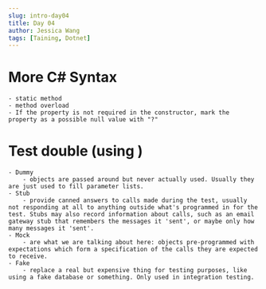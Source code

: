 ```yaml
---
slug: intro-day04
title: Day 04
author: Jessica Wang
tags: [Taining, Dotnet]
---
```


# More C# Syntax
    - static method
    - method overload
    - If the property is not required in the constructor, mark the property as a possible null value with "?"
   
# Test double (using )
    - Dummy
        - objects are passed around but never actually used. Usually they are just used to fill parameter lists.
    - Stub
        - provide canned answers to calls made during the test, usually not responding at all to anything outside what's programmed in for the test. Stubs may also record information about calls, such as an email gateway stub that remembers the messages it 'sent', or maybe only how many messages it 'sent'.
    - Mock
        - are what we are talking about here: objects pre-programmed with expectations which form a specification of the calls they are expected to receive.
    - Fake
        - replace a real but expensive thing for testing purposes, like using a fake database or something. Only used in integration testing.